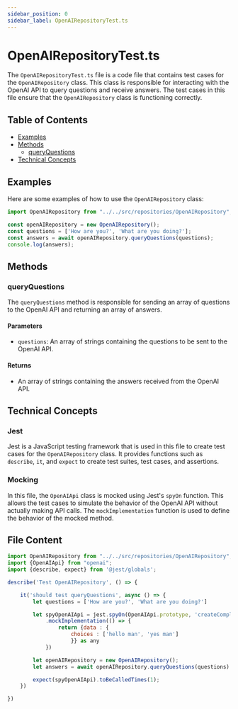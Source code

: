 ```yaml
---
sidebar_position: 0
sidebar_label: OpenAIRepositoryTest.ts
---
```


# OpenAIRepositoryTest.ts

The `OpenAIRepositoryTest.ts` file is a code file that contains test cases for the `OpenAIRepository` class. This class is responsible for interacting with the OpenAI API to query questions and receive answers. The test cases in this file ensure that the `OpenAIRepository` class is functioning correctly.

## Table of Contents

- [Examples](#examples)
- [Methods](#methods)
  - [queryQuestions](#queryquestions)
- [Technical Concepts](#technical-concepts)

## Examples

Here are some examples of how to use the `OpenAIRepository` class:

```javascript
import OpenAIRepository from "../../src/repositories/OpenAIRepository";

const openAIRepository = new OpenAIRepository();
const questions = ['How are you?', 'What are you doing?'];
const answers = await openAIRepository.queryQuestions(questions);
console.log(answers);
```

## Methods

### queryQuestions

The `queryQuestions` method is responsible for sending an array of questions to the OpenAI API and returning an array of answers.

#### Parameters

- `questions`: An array of strings containing the questions to be sent to the OpenAI API.

#### Returns

- An array of strings containing the answers received from the OpenAI API.

## Technical Concepts

### Jest

Jest is a JavaScript testing framework that is used in this file to create test cases for the `OpenAIRepository` class. It provides functions such as `describe`, `it`, and `expect` to create test suites, test cases, and assertions.

### Mocking

In this file, the `OpenAIApi` class is mocked using Jest's `spyOn` function. This allows the test cases to simulate the behavior of the OpenAI API without actually making API calls. The `mockImplementation` function is used to define the behavior of the mocked method.

## File Content

```javascript
import OpenAIRepository from "../../src/repositories/OpenAIRepository";
import {OpenAIApi} from "openai";
import {describe, expect} from '@jest/globals';

describe('Test OpenAIRepository', () => {

    it('should test queryQuestions', async () => {
        let questions = ['How are you?', 'What are you doing?']

        let spyOpenAIApi = jest.spyOn(OpenAIApi.prototype, 'createCompletion')
            .mockImplementation(() => {
                return {data : {
                    choices : ['hello man', 'yes man']
                    }} as any
            })

        let openAIRepository = new OpenAIRepository();
        let answers = await openAIRepository.queryQuestions(questions)

        expect(spyOpenAIApi).toBeCalledTimes(1);
    })

})
```